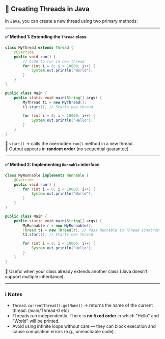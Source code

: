 ## 🧵 Creating Threads in Java

In Java, you can create a new thread using two primary methods:

---

#### ✅ Method 1: Extending the `Thread` class

```java
class MyThread extends Thread {
    @Override
    public void run() {
        // Code to run in new thread
        for (int i = 0; i < 10000; i++) {
            System.out.println("World");
        }
    }
}

public class Main {
    public static void main(String[] args) {
        MyThread t1 = new MyThread();
        t1.start(); // Starts new thread

        for (int i = 0; i < 10000; i++) {
            System.out.println("Hello");
        }
    }
}
```

🔹 `start()` → calls the overridden `run()` method in a new thread.  
🔹 Output appears in **random order** (no sequential guarantee).

---

#### ✅ Method 2: Implementing `Runnable` interface

```java
class MyRunnable implements Runnable {
    @Override
    public void run() {
        for (int i = 0; i < 10000; i++) {
            System.out.println("World");
        }
    }
}

public class Main {
    public static void main(String[] args) {
        MyRunnable r = new MyRunnable();
        Thread t1 = new Thread(r); // Pass Runnable to Thread constructor
        t1.start(); // Starts new thread

        for (int i = 0; i < 10000; i++) {
            System.out.println("Hello");
        }
    }
}
```

🔹 Useful when your class already extends another class (Java doesn't support multiple inheritance).

---

### ℹ️ Notes

- `Thread.currentThread().getName()` → returns the name of the current thread. (main/Thread-0 etc)
- Threads run independently. There is **no fixed order** in which "Hello" and "World" will be printed.
- Avoid using infinite loops without care — they can block execution and cause compilation errors (e.g., unreachable code).
